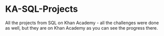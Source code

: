 # KA-SQL-Projects
All the projects from SQL on Khan Academy - all the challenges were done as well, but they are on Khan Academy as you can see the progress there.
